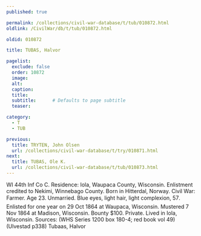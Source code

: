 ```yaml
---
published: true

permalink: /collections/civil-war-database/t/tub/010872.html
oldlink: /CivilWar/db/t/tub/010872.html

oldid: 010872

title: TUBAS, Halvor

pagelist:
  exclude: false
  order: 10872
  image: 
  alt:
  caption:
  title:
  subtitle:      # Defaults to page subtitle
  teaser:

category: 
  - T 
  - TUB

previous:
  title: TRYTEN, John Olsen
  url: /collections/civil-war-database/t/try/010871.html  
next:
  title: TUBAS, Ole K.
  url: /collections/civil-war-database/t/tub/010873.html   
---
```

WI 44th Inf Co C. Residence: Iola, Waupaca County, Wisconsin. Enlistment credited to Nekimi, Winnebago County. Born in Hitterdal, Norway. Civil War: Farmer. Age 23. Unmarried. Blue eyes, light hair, light complexion, 5&#146;7&#148;. Enlisted for one year on 29 Oct 1864 at Waupaca, Wisconsin. Mustered 7 Nov 1864 at Madison, Wisconsin. Bounty $100. Private. Lived in Iola, Wisconsin. Sources: (WHS Series 1200 box 180-4; red book vol 49) (Ulvestad p338) &#147;Tubaas, Halvor&#148;